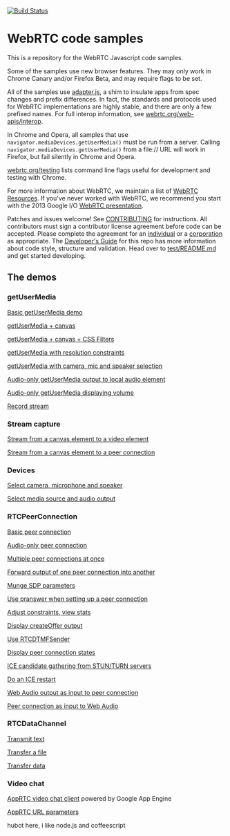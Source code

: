 [![Build Status](https://travis-ci.org/webrtc/samples.svg?branch=gh-pages)](https://travis-ci.org/webrtc/samples/)

# WebRTC code samples #

This is a repository for the WebRTC Javascript code samples.

Some of the samples use new browser features. They may only work in Chrome Canary and/or Firefox Beta, and may require flags to be set.

All of the samples use [adapter.js](https://github.com/webrtc/adapter), a shim to insulate apps from spec changes and prefix differences. In fact, the standards and protocols used for WebRTC implementations are highly stable, and there are only a few prefixed names. For full interop information, see [webrtc.org/web-apis/interop](http://www.webrtc.org/web-apis/interop).

In Chrome and Opera, all samples that use `navigator.mediaDevices.getUserMedia()` must be run from a server. Calling `navigator.mediaDevices.getUserMedia()` from a file:// URL will work in Firefox, but fail silently in Chrome and Opera.

[webrtc.org/testing](http://www.webrtc.org/testing) lists command line flags useful for development and testing with Chrome.

For more information about WebRTC, we maintain a list of [WebRTC Resources](https://docs.google.com/document/d/1idl_NYQhllFEFqkGQOLv8KBK8M3EVzyvxnKkHl4SuM8/edit). If you've never worked with WebRTC, we recommend you start with the 2013 Google I/O [WebRTC presentation](http://www.youtube.com/watch?v=p2HzZkd2A40).

Patches and issues welcome! See [CONTRIBUTING](https://github.com/webrtc/samples/blob/gh-pages/CONTRIBUTING.md) for instructions. All contributors must sign a contributor license agreement before code can be accepted. Please complete the agreement for an [individual](https://developers.google.com/open-source/cla/individual) or a [corporation](https://developers.google.com/open-source/cla/corporate) as appropriate.
The [Developer's Guide](https://bit.ly/webrtcdevguide) for this repo has more information about code style, structure and validation.
Head over to [test/README.md](https://github.com/webrtc/samples/blob/gh-pages/test/README.md) and get started developing.

## The demos ##

### getUserMedia ###

[Basic getUserMedia demo](https://webrtc.github.io/samples/src/content/getusermedia/gum/)

[getUserMedia + canvas](https://webrtc.github.io/samples/src/content/getusermedia/canvas/)

[getUserMedia + canvas + CSS Filters](https://webrtc.github.io/samples/src/content/getusermedia/filter/)

[getUserMedia with resolution constraints](https://webrtc.github.io/samples/src/content/getusermedia/resolution/)

[getUserMedia with camera, mic and speaker selection](https://webrtc.github.io/samples/src/content/getusermedia/source/)

[Audio-only getUserMedia output to local audio element](https://webrtc.github.io/samples/src/content/getusermedia/audio/)

[Audio-only getUserMedia displaying volume](https://webrtc.github.io/samples/src/content/getusermedia/volume/)

[Record stream](https://webrtc.github.io/samples/src/content/getusermedia/record/)

### Stream capture ###

<!-- [Stream from a video element to a peer connection](https://webrtc.github.io/samples/src/content/capture/video-pc/) -->

[Stream from a canvas element to a video element](https://webrtc.github.io/samples/src/content/capture/canvas-video/)

[Stream from a canvas element to a peer connection](https://webrtc.github.io/samples/src/content/capture/canvas-pc/)

<!-- [Record a stream from a canvas element](https://webrtc.github.io/samples/src/content/capture/canvas-record/) -->

### Devices ###

[Select camera, microphone and speaker](https://webrtc.github.io/samples/src/content/devices/input-output/)

[Select media source and audio output](https://webrtc.github.io/samples/src/content/devices/multi/)

### RTCPeerConnection ###

[Basic peer connection](https://webrtc.github.io/samples/src/content/peerconnection/pc1/)

[Audio-only peer connection](https://webrtc.github.io/samples/src/content/peerconnection/audio/)

[Multiple peer connections at once](https://webrtc.github.io/samples/src/content/peerconnection/multiple/)

[Forward output of one peer connection into another](https://webrtc.github.io/samples/src/content/peerconnection/multiple-relay/)

[Munge SDP parameters](https://webrtc.github.io/samples/src/content/peerconnection/munge-sdp/)

[Use pranswer when setting up a peer connection](https://webrtc.github.io/samples/src/content/peerconnection/pr-answer/)

[Adjust constraints, view stats](https://webrtc.github.io/samples/src/content/peerconnection/constraints/)

[Display createOffer output](https://webrtc.github.io/samples/src/content/peerconnection/create-offer/)

[Use RTCDTMFSender](https://webrtc.github.io/samples/src/content/peerconnection/dtmf/)

[Display peer connection states](https://webrtc.github.io/samples/src/content/peerconnection/states/)

[ICE candidate gathering from STUN/TURN servers](https://webrtc.github.io/samples/src/content/peerconnection/trickle-ice/)

[Do an ICE restart](https://webrtc.github.io/samples/src/content/peerconnection/restart-ice/)

[Web Audio output as input to peer connection](https://webrtc.github.io/samples/src/content/peerconnection/webaudio-input/)

[Peer connection as input to Web Audio](https://webrtc.github.io/samples/src/content/peerconnection/webaudio-output/)

### RTCDataChannel ###

[Transmit text](https://webrtc.github.io/samples/src/content/datachannel/basic/)

[Transfer a file](https://webrtc.github.io/samples/src/content/datachannel/filetransfer/)

[Transfer data](https://webrtc.github.io/samples/src/content/datachannel/datatransfer/)

### Video chat ###

[AppRTC video chat client](https://apprtc.appspot.com/) powered by Google App Engine

[AppRTC URL parameters](https://apprtc.appspot.com/params.html)

hubot here, i like node.js and coffeescript 
